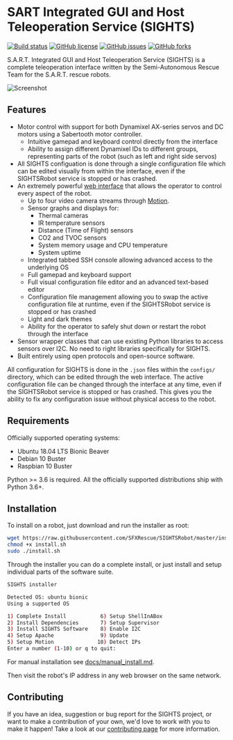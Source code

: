 
# SART Integrated GUI and Host Teleoperation Service (SIGHTS)

[![Build status](https://img.shields.io/badge/build-passing-brightgreen)](https://www.sfxrescue.com)
[![GitHub license](https://img.shields.io/github/license/SFXRescue/SIGHTSRobot)](https://github.com/SFXRescue/SIGHTSRobot/blob/master/LICENSE)
[![GitHub issues](https://img.shields.io/github/issues/SFXRescue/SIGHTSRobot)](https://github.com/SFXRescue/SIGHTSRobot/issues)
[![GitHub forks](https://img.shields.io/github/forks/SFXRescue/SIGHTSRobot)](https://github.com/SFXRescue/SIGHTSRobot/network)

S.A.R.T. Integrated GUI and Host Teleoperation Service (SIGHTS) is a complete teleoperation interface written by the Semi-Autonomous Rescue Team for the S.A.R.T. rescue robots.

![Screenshot](https://github.com/SFXRescue/SIGHTSInterface/blob/master/images/demo_screenshot_dark.png?raw=true "Screenshot of the interface")

## Features

- Motor control with support for both Dynamixel AX-series servos and DC motors using a Sabertooth motor controller.
  - Intuitive gamepad and keyboard control directly from the interface
  - Ability to assign different Dynamixel IDs to different groups, representing parts of the robot (such as left and right side servos)
- All SIGHTS configuation is done through a single configuration file which can be edited visually from within the interface, even if the SIGHTSRobot service is stopped or has crashed.
- An extremely powerful [web interface](https://github.com/SFXRescue/SIGHTSInterface) that allows the operator to control every aspect of the robot.
  - Up to four video camera streams through [Motion](https://github.com/Motion-Project/motion).
  - Sensor graphs and displays for:
    - Thermal cameras
    - IR temperature sensors
    - Distance (Time of Flight) sensors
    - CO2 and TVOC sensors
    - System memory usage and CPU temperature
    - System uptime
  - Integrated tabbed SSH console allowing advanced access to the underlying OS
  - Full gamepad and keyboard support
  - Full visual configuration file editor and an advanced text-based editor
  - Configuration file management allowing you to swap the active configuration file at runtime, even if the SIGHTSRobot service is stopped or has crashed
  - Light and dark themes
  - Ability for the operator to safely shut down or restart the robot through the interface
- Sensor wrapper classes that can use existing Python libraries to access sensors over I2C. No need to right libraries specifically for SIGHTS.
- Built entirely using open protocols and open-source software.

All configuration for SIGHTS is done in the `.json` files within the `configs/` directory, which can be edited through the web interface. The active configuration file can be changed through the interface at any time, even if the SIGHTSRobot service is stopped or has crashed. This gives you the ability to fix any configuration issue without physical access to the robot.

## Requirements

Officially supported operating systems:

- Ubuntu 18.04 LTS Bionic Beaver
- Debian 10 Buster
- Raspbian 10 Buster

Python >= 3.6 is required. All the officially supported distributions ship with Python 3.6+.

## Installation

To install on a robot, just download and run the installer as root:

```sh
wget https://raw.githubusercontent.com/SFXRescue/SIGHTSRobot/master/install.sh
chmod +x install.sh
sudo ./install.sh
```

Through the installer you can do a complete install, or just install and setup individual parts of the software suite.

```sh
SIGHTS installer

Detected OS: ubuntu bionic
Using a supported OS

1) Complete Install           6) Setup ShellInABox
2) Install Dependencies       7) Setup Supervisor
3) Install SIGHTS Software    8) Enable I2C
4) Setup Apache               9) Update
5) Setup Motion              10) Detect IPs
Enter a number (1-10) or q to quit:
```

For manual installation see [docs/manual_install.md](docs/manual_install.md).

Then visit the robot's IP address in any web browser on the same network.

## Contributing

If you have an idea, suggestion or bug report for the SIGHTS project, or want to make a contribution of your own, we'd love to work with you to make it happen! Take a look at our [contributing page](https://github.com/SFXRescue/.github/blob/master/CONTRIBUTING.md) for more information.
